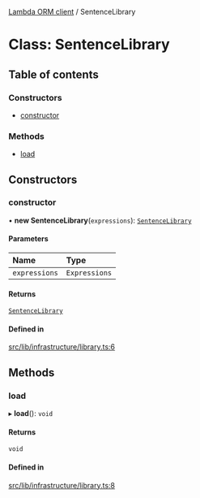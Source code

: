 [Lambda ORM client](../README.md) / SentenceLibrary

# Class: SentenceLibrary

## Table of contents

### Constructors

- [constructor](SentenceLibrary.md#constructor)

### Methods

- [load](SentenceLibrary.md#load)

## Constructors

### constructor

• **new SentenceLibrary**(`expressions`): [`SentenceLibrary`](SentenceLibrary.md)

#### Parameters

| Name | Type |
| :------ | :------ |
| `expressions` | `Expressions` |

#### Returns

[`SentenceLibrary`](SentenceLibrary.md)

#### Defined in

[src/lib/infrastructure/library.ts:6](https://github.com/FlavioLionelRita/lambdaorm-client-node/blob/850d003/src/lib/infrastructure/library.ts#L6)

## Methods

### load

▸ **load**(): `void`

#### Returns

`void`

#### Defined in

[src/lib/infrastructure/library.ts:8](https://github.com/FlavioLionelRita/lambdaorm-client-node/blob/850d003/src/lib/infrastructure/library.ts#L8)
